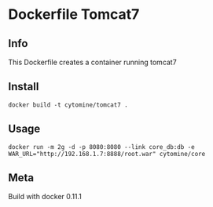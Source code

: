 # Dockerfile Tomcat7

## Info

This Dockerfile creates a container running tomcat7

## Install

`docker build -t cytomine/tomcat7 .`

## Usage

```docker run -m 2g -d -p 8080:8080 --link core_db:db -e WAR_URL="http://192.168.1.7:8888/root.war" cytomine/core```

## Meta

Build with docker 0.11.1
